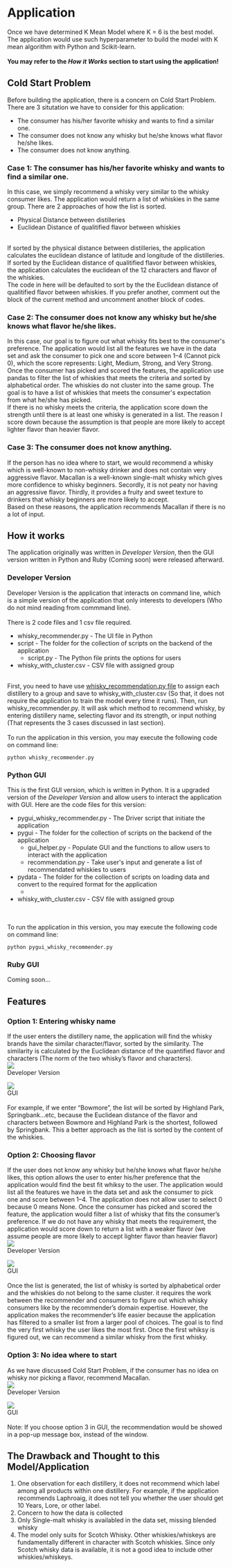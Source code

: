 # Application

Once we have determined K Mean Model where K = 6 is the best model. The application would use such hyperparameter to build the model with K mean algorithm with Python and Scikit-learn.
<br><br>
<b>You may refer to the <i>How it Works</i> section to start using the application!</b>

## Cold Start Problem
Before building the application, there is a concern on Cold Start Problem. There are 3 situtation we have to consider for this application:
<ul>
	<li>The consumer has his/her favorite whisky and wants to find a similar one.</li>
	<li>The consumer does not know any whisky but he/she knows what flavor he/she likes.</li>
	<li>The consumer does not know anything.</li>
</ul>

### Case 1: The consumer has his/her favorite whisky and wants to find a similar one.
In this case, we simply recommend a whisky very similar to the whisky consumer likes. The application would return a list of whiskies in the same group. There are 2 approaches of how the list is sorted.
<ul>
	<li>Physical Distance between distilleries</li>
	<li>Euclidean Distance of qualitified flavor between whiskies </li>
</ul>
<br>
If sorted by the physical distance between distilleries, the application calculates the euclidean distance of latitude and longitude of the distilleries.
<br>
If sorted by the Euclidean distance of qualitified flavor between whiskies, the application calculates the euclidean of the 12 characters and flavor of the whiskies.
<br>
The code in here will be defaulted to sort by the the Euclidean distance of qualitified flavor between whiskies. If you prefer another, comment out the block of the current method and uncomment another block of codes.

### Case 2: The consumer does not know any whisky but he/she knows what flavor he/she likes.
In this case, our goal is to figure out what whisky fits best to the consumer's preference. The application would list all the features we have in the data set and ask the consumer to pick one and score between 1–4 (Cannot pick 0), which the score represents: Light, Medium, Strong, and Very Strong.
<br>
Once the consumer has picked and scored the features, the application use pandas to filter the list of whiskies that meets the criteria and sorted by alphabetical order. The whiskies do not cluster into the same group. The goal is to have a list of whiskies that meets the consumer's expectation from what he/she has picked. 
<br>
If there is no whisky meets the criteria, the application score down the strength until there is at least one whisky is generated in a list. The reason I score down because the assumption is that people are more likely to accept lighter flavor than heavier flavor.

### Case 3: The consumer does not know anything.
If the person has no idea where to start, we would recommend a whisky which is well-known to non-whisky drinker and does not contain very aggressive flavor. Macallan is a well-known single-malt whisky which gives more confidence to whisky beginners. Secordly, it is not peaty nor having an aggressive flavor. Thirdly, it provides a fruity and sweet texture to drinkers that whisky beginners are more likely to accept.
<br>
Based on these reasons, the application recommends Macallan if there is no a lot of input.

## How it works
The application originally was written in <i>Developer Version</i>, then the GUI version written in Python and Ruby (Coming soon) were released afterward.


### Developer Version
Developer Version is the application that interacts on command line, which is a simple version of the application that only interests to developers (Who do not mind reading from commmand line).
<br><br>
There is 2 code files and 1 csv file required.
<ul>
	<li>whisky_recommender.py - The UI file in Python</li>
	<li>script - The folder for the collection of scripts on the backend of the application
		<ul>
			<li>script.py - The Python file prints the options for users</li>
		</ul>
	</li>
	<li> whisky_with_cluster.csv - CSV file with assigned group</li>
</ul>
<br>
First, you need to have use <a href="../Clusters/whisky_recommendation.py">whisky_recommendation.py file</a> to assign each distillery to a group and save to whisky_with_cluster.csv (So that, it does not require the application to train the model every time it runs). Then, run whisky_recommender.py. It will ask which method to recommend whisky, by entering distillery name, selecting flavor and its strength, or input nothing (That represents the 3 cases discussed in last section).
<br><br>
To run the application in this version, you may execute the following code on command line:

```
python whisky_recommender.py
```

### Python GUI
This is the first GUI version, which is written in Python. It is a upgraded version of the <i>Developer Version</i> and allow users to interact the application with GUI. Here are the code files for this version:

<ul>
	<li>pygui_whisky_recommender.py - The Driver script that initiate the application</li>
	<li>pygui - The folder for the collection of scripts on the backend of the application
		<ul>
			<li>gui_helper.py - Populate GUI and the functions to allow users to interact with the application</li>
			<li>recommendation.py - Take user's input and generate a list of recommendated whiskies to users</li>
		</ul>
	</li>
	<li>pydata - The folder for the collection of scripts on loading data and convert to the required format for the application
		<ul>
			<li></li>
		</ul>
	</li>
	<li>whisky_with_cluster.csv - CSV file with assigned group</li>
</ul>
<br><br>
To run the application in this version, you may execute the following code on command line:

```
python pygui_whisky_recommender.py
```

### Ruby GUI
Coming soon...


## Features
### Option 1: Entering whisky name
If the user enters the distillery name, the application will find the whisky brands have the similar character/flavor, sorted by the similarity. The similarity is calculated by the Euclidean distance of the quantified flavor and characters (The norm of the two whisky’s flavor and characters).
<br>
<img src="../Images/method1b.png">
<br>
Developer Version

<img src="../Images/gui1b.png">
<br>
GUI
<br><br>
For example, if we enter “Bowmore”, the list will be sorted by Highland Park, Springbank…etc, because the Euclidean distance of the flavor and characters between Bowmore and Highland Park is the shortest, followed by Springbank. This a better approach as the list is sorted by the content of the whiskies.


### Option 2: Choosing flavor
If the user does not know any whisky but he/she knows what flavor he/she likes, this option allows the user to enter his/her preference that the application would find the best fit whiksy to the user. The application would list all the features we have in the data set and ask the consumer to pick one and score between 1–4. The application does not allow user to select 0 because 0 means None. Once the consumer has picked and scored the feature, the application would filter a list of whisky that fits the consumer’s preference. If we do not have any whisky that meets the requirement, the application would score down to return a list with a weaker flavor (we assume people are more likely to accept lighter flavor than heavier flavor)
<br>
<img src="../Images/method2.png">
<br>
Developer Version

<img src="../Images/gui2.png">
<br>
GUI
<br><br>
Once the list is generated, the list of whisky is sorted by alphabetical order and the whiskies do not belong to the same cluster. it requires the work between the recommender and consumers to figure out which whisky consumers like by the recommender’s domain expertise. However, the application makes the recommender’s life easier because the application has filtered to a smaller list from a larger pool of choices. The goal is to find the very first whisky the user likes the most first. Once the first whiksy is figured out, we can recommend a similar whisky from the first whisky.

### Option 3: No idea where to start
As we have discussed Cold Start Problem, if the consumer has no idea on whisky nor picking a flavor, recommend Macallan.
<br>
<img src="../Images/method3.png">
<br>
Developer Version

<img src="../Images/gui3.png">
<br>
GUI
<br><br>
Note: If you choose option 3 in GUI, the recommendation would be showed in a pop-up message box, instead of the window.

## The Drawback and Thought to this Model/Application
1. One observation for each distillery, it does not recommend which label among all products within one distillery. For example, if the application recommends Laphroaig, it does not tell you whether the user should get 10 Years, Lore, or other label.<br>
2. Concern to how the data is collected<br>
3. Only Single-malt whisky is availabled in the data set, missing blended whisky<br>
4. The model only suits for Scotch Whisky. Other whiskies/whiskeys are fundamentally different in character with Scotch whiskies. Since only Scotch whisky data is available, it is not a good idea to include other whiskies/whiskeys.